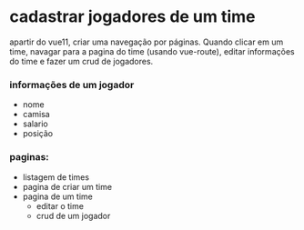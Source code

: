 

# cadastrar jogadores de um time

apartir do vue11, criar uma navegação por páginas. Quando clicar em um time,
navagar para a pagina do time (usando vue-route), editar informações do time e 
fazer um crud de jogadores.

### informações de um jogador
* nome
* camisa
* salario
* posição

### paginas:

* listagem de times
* pagina de criar um time
* pagina de um time
  * editar o time
  * crud de um jogador
